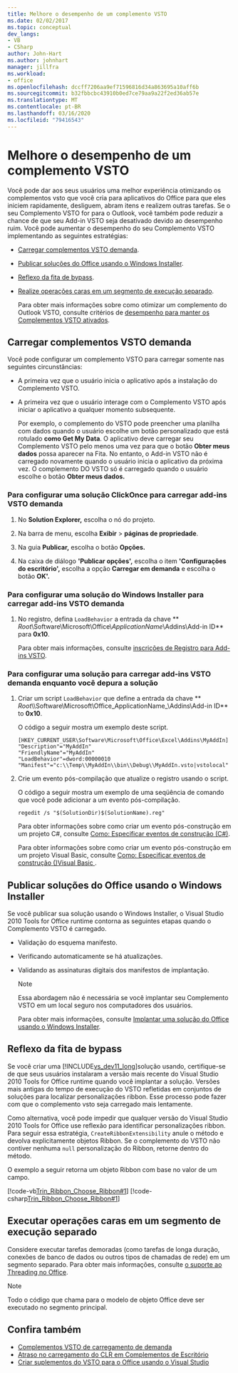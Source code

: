 ```yaml
---
title: Melhore o desempenho de um complemento VSTO
ms.date: 02/02/2017
ms.topic: conceptual
dev_langs:
- VB
- CSharp
author: John-Hart
ms.author: johnhart
manager: jillfra
ms.workload:
- office
ms.openlocfilehash: dccff7206aa9ef71596816d34a863695a10aff6b
ms.sourcegitcommit: b32fbbcbc43910b0ed7ce79aa9a22f2ed36ab57e
ms.translationtype: MT
ms.contentlocale: pt-BR
ms.lasthandoff: 03/16/2020
ms.locfileid: "79416543"
---
```

# <a name="improve-the-performance-of-a-vsto-add-in"></a>Melhore o desempenho de um complemento VSTO
  Você pode dar aos seus usuários uma melhor experiência otimizando os complementos vsto que você cria para aplicativos do Office para que eles iniciem rapidamente, desliguem, abram itens e realizem outras tarefas. Se o seu Complemento VSTO for para o Outlook, você também pode reduzir a chance de que seu Add-in VSTO seja desativado devido ao desempenho ruim. Você pode aumentar o desempenho do seu Complemento VSTO implementando as seguintes estratégias:

- [Carregar complementos VSTO demanda](#Load).

- [Publicar soluções do Office usando o Windows Installer](#Publish).

- [Reflexo da fita de bypass](#Bypass).

- [Realize operações caras em um segmento de execução separado](#Perform).

  Para obter mais informações sobre como otimizar um complemento do Outlook VSTO, consulte critérios de [desempenho para manter os Complementos VSTO ativados](/previous-versions/office/jj228679(v=office.15)#performance-criteria-for-keeping-add-ins-enabled).

## <a name="load-vsto-add-ins-on-demand"></a><a name="Load"></a>Carregar complementos VSTO demanda
 Você pode configurar um complemento VSTO para carregar somente nas seguintes circunstâncias:

- A primeira vez que o usuário inicia o aplicativo após a instalação do Complemento VSTO.

- A primeira vez que o usuário interage com o Complemento VSTO após iniciar o aplicativo a qualquer momento subsequente.

  Por exemplo, o complemento do VSTO pode preencher uma planilha com dados quando o usuário escolhe um botão personalizado que está rotulado **como Get My Data**. O aplicativo deve carregar seu Complemento VSTO pelo menos uma vez para que o botão **Obter meus dados** possa aparecer na Fita. No entanto, o Add-in VSTO não é carregado novamente quando o usuário inicia o aplicativo da próxima vez. O complemento DO VSTO só é carregado quando o usuário escolhe o botão **Obter meus dados.**

### <a name="to-configure-a-clickonce-solution-to-load-vsto-add-ins-on-demand"></a>Para configurar uma solução ClickOnce para carregar add-ins VSTO demanda

1. No **Solution Explorer,** escolha o nó do projeto.

2. Na barra de menu, escolha **Exibir** > **páginas de propriedade**.

3. Na guia **Publicar,** escolha o botão **Opções.**

4. Na caixa de diálogo **'Publicar opções',** escolha o item **'Configurações do escritório',** escolha a opção **Carregar em demanda** e escolha o botão **OK'.**

### <a name="to-configure-a-windows-installer-solution-to-load-vsto-add-ins-on-demand"></a>Para configurar uma solução do Windows Installer para carregar add-ins VSTO demanda

1. No registro, defina `LoadBehavior` a entrada da chave ** _Root_\Software\Microsoft\Office\\_ApplicationName_\Addins\\Add-in ID** para **0x10**.

     Para obter mais informações, consulte [inscrições de Registro para Add-ins VSTO](../vsto/registry-entries-for-vsto-add-ins.md).

### <a name="to-configure-a-solution-to-load-vsto-add-ins-on-demand-while-you-debug-the-solution"></a>Para configurar uma solução para carregar add-ins VSTO demanda enquanto você depura a solução

1. Criar um script `LoadBehavior` que define a entrada da chave ** _Root_\\\Software\Microsoft\Office_ApplicationName_\Addins\\Add-in ID** to **0x10**.

     O código a seguir mostra um exemplo deste script.

    ```cmd/sh
    [HKEY_CURRENT_USER\Software\Microsoft\Office\Excel\Addins\MyAddIn]
    "Description"="MyAddIn"
    "FriendlyName"="MyAddIn"
    "LoadBehavior"=dword:00000010
    "Manifest"="c:\\Temp\\MyAddIn\\bin\\Debug\\MyAddIn.vsto|vstolocal"

    ```

2. Crie um evento pós-compilação que atualize o registro usando o script.

     O código a seguir mostra um exemplo de uma seqüência de comando que você pode adicionar a um evento pós-compilação.

    ```cmd/sh
    regedit /s "$(SolutionDir)$(SolutionName).reg"

    ```

     Para obter informações sobre como criar um evento pós-construção em um projeto C#, consulte [Como: Especificar eventos de construção &#40;C&#35;&#41;](../ide/how-to-specify-build-events-csharp.md).

     Para obter informações sobre como criar um evento pós-construção em um projeto Visual Basic, consulte [Como: Especificar eventos de construção &#40;&#41;Visual Basic ](../ide/how-to-specify-build-events-visual-basic.md).

## <a name="publish-office-solutions-by-using-windows-installer"></a><a name="Publish"></a>Publicar soluções do Office usando o Windows Installer
 Se você publicar sua solução usando o Windows Installer, o Visual Studio 2010 Tools for Office runtime contorna as seguintes etapas quando o Complemento VSTO é carregado.

- Validação do esquema manifesto.

- Verificando automaticamente se há atualizações.

- Validando as assinaturas digitais dos manifestos de implantação.

  > [!NOTE]
  > Essa abordagem não é necessária se você implantar seu Complemento VSTO em um local seguro nos computadores dos usuários.

  Para obter mais informações, consulte [Implantar uma solução do Office usando o Windows Installer](../vsto/deploying-a-vsto-solution-by-using-windows-installer.md).

## <a name="bypass-ribbon-reflection"></a><a name="Bypass"></a>Reflexo da fita de bypass
 Se você criar uma [!INCLUDE[vs_dev11_long](../sharepoint/includes/vs-dev11-long-md.md)]solução usando, certifique-se de que seus usuários instalaram a versão mais recente do Visual Studio 2010 Tools for Office runtime quando você implantar a solução. Versões mais antigas do tempo de execução do VSTO refletidas em conjuntos de soluções para localizar personalizações ribbon. Esse processo pode fazer com que o complemento vsto seja carregado mais lentamente.

 Como alternativa, você pode impedir que qualquer versão do Visual Studio 2010 Tools for Office use reflexão para identificar personalizações ribbon. Para seguir essa estratégia, `CreateRibbonExtensibility` anule o método e devolva explicitamente objetos Ribbon. Se o complemento do VSTO não contiver nenhuma `null` personalização do Ribbon, retorne dentro do método.

 O exemplo a seguir retorna um objeto Ribbon com base no valor de um campo.

 [!code-vb[Trin_Ribbon_Choose_Ribbon#1](../vsto/codesnippet/VisualBasic/trin_ribbon_choose_ribbon_4/ThisWorkbook.vb#1)]
 [!code-csharp[Trin_Ribbon_Choose_Ribbon#1](../vsto/codesnippet/CSharp/trin_ribbon_choose_ribbon_4/ThisWorkbook.cs#1)]

## <a name="perform-expensive-operations-in-a-separate-execution-thread"></a><a name="Perform"></a>Executar operações caras em um segmento de execução separado
 Considere executar tarefas demoradas (como tarefas de longa duração, conexões de banco de dados ou outros tipos de chamadas de rede) em um segmento separado. Para obter mais informações, consulte [o suporte ao Threading no Office](../vsto/threading-support-in-office.md).

> [!NOTE]
> Todo o código que chama para o modelo de objeto Office deve ser executado no segmento principal.

## <a name="see-also"></a>Confira também

- [Complementos VSTO de carregamento de demanda](https://blogs.msdn.microsoft.com/andreww/2008/07/14/demand-loading-vsto-add-ins/)
- [Atraso no carregamento do CLR em Complementos de Escritório](https://blogs.msdn.microsoft.com/andreww/2008/04/19/delay-loading-the-clr-in-office-add-ins/)
- [Criar suplementos do VSTO para o Office usando o Visual Studio](create-vsto-add-ins-for-office-by-using-visual-studio.md)
